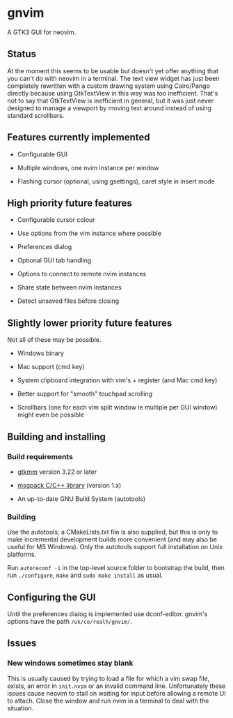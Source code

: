# gnvim

A GTK3 GUI for neovim.

## Status

At the moment this seems to be usable but doesn't yet offer anything that you
can't do with neovim in a terminal. The text view widget has just been
completely rewritten with a custom drawing system using Cairo/Pango directly
because using GtkTextView in this way was too inefficient. That's not to say
that GtkTextView is inefficient in general, but it was just never designed to
manage a viewport by moving text around instead of using standard scrollbars.

## Features currently implemented

* Configurable GUI

* Multiple windows, one nvim instance per window

* Flashing cursor (optional, using gsettings), caret style in insert mode

## High priority future features

* Configurable cursor colour

* Use options from the vim instance where possible

* Preferences dialog

* Optional GUI tab handling

* Options to connect to remote nvim instances

* Share state between nvim instances

* Detect unsaved files before closing

## Slightly lower priority future features

Not all of these may be possible.

* Windows binary

* Mac support (cmd key)

* System clipboard integration with vim's + register (and Mac cmd key)

* Better support for "smooth" touchpad scrolling

* Scrollbars (one for each vim split window ie multiple per GUI window) might
  even be possible

## Building and installing

### Build requirements

* [gtkmm](http://www.gtkmm.org) version 3.22 or later

* [msgpack C/C++ library](https://github.com/msgpack/msgpack-c) (version 1.x)

* An up-to-date GNU Build System (autotools)

### Building

Use the autotools; a CMakeLists.txt file is also supplied, but this is only to
make incremental development builds more convenient (and may also be useful for
MS Windows). Only the autotools support full installation on Unix platforms.

Run `autoreconf -i` in the top-level source folder to bootstrap the build, then
run `./configure`, `make` and `sudo make install` as usual.

## Configuring the GUI

Until the preferences dialog is implemented use dconf-editor. gnvim's options
have the path `/uk/co/realh/gnvim/`.

## Issues

### New windows sometimes stay blank

This is usually caused by trying to load a file for which a vim swap file,
exists, an error in `init.nvim` or an invalid command line. Unfortunately
these issues cause neovim to stall on waiting for input before allowing a
remote UI to attach. Close the window and run nvim in a terminal to deal with
the situation.
